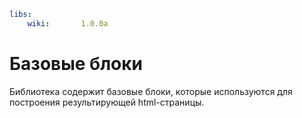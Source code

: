 ```yaml
libs:
    wiki:       1.0.0a
```

# Базовые блоки

Библиотека содержит базовые блоки, которые используются для построения
результирующей html-страницы.
